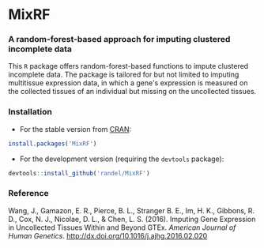 MixRF
=====

### A random-forest-based approach for imputing clustered incomplete data

This `R` package offers random-forest-based functions to impute clustered incomplete data. The package is tailored for but not limited to imputing multitissue expression data, in which a gene's expression is measured on the collected tissues of an individual but missing on the uncollected tissues.

### Installation
- For the stable version from [CRAN](https://cran.r-project.org/web/packages/MixRF/index.html):
```r
install.packages('MixRF')
```
- For the development version (requiring the `devtools` package):
```r
devtools::install_github('randel/MixRF')
```

### Reference

Wang, J., Gamazon, E. R., Pierce, B. L., Stranger B. E., Im, H. K., Gibbons, R. D., Cox, N. J., Nicolae, D. L., & Chen, L. S. (2016). Imputing Gene Expression in Uncollected Tissues Within and Beyond GTEx. *American Journal of Human Genetics*. http://dx.doi.org/10.1016/j.ajhg.2016.02.020
